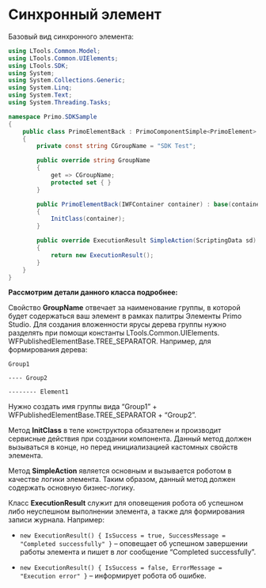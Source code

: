 # Синхронный элемент

Базовый вид синхронного элемента:

```csharp
using LTools.Common.Model;
using LTools.Common.UIElements;
using LTools.SDK;
using System;
using System.Collections.Generic;
using System.Linq;
using System.Text;
using System.Threading.Tasks;

namespace Primo.SDKSample
{
    public class PrimoElementBack : PrimoComponentSimple<PrimoElement>
    {
        private const string CGroupName = "SDK Test";

        public override string GroupName 
        { 
            get => CGroupName; 
            protected set { }
        }

        public PrimoElementBack(IWFContainer container) : base(container)
        {
            InitClass(container);
        }

        public override ExecutionResult SimpleAction(ScriptingData sd)
        {
            return new ExecutionResult();
        }
    }
}

```

**Рассмотрим детали данного класса подробнее:**

Свойство **GroupName** отвечает за наименование группы, в которой будет содержаться ваш элемент в рамках палитры Элементы Primo Studio. Для создания вложенности ярусы дерева группы нужно разделять при помощи константы LTools.Common.UIElements. WFPublishedElementBase.TREE\_SEPARATOR. Например, для формирования дерева:

    Group1

    ---- Group2

    -------- Element1

Нужно создать имя группы вида “Group1” + WFPublishedElementBase.TREE\_SEPARATOR + “Group2”.

Метод **InitClass** в теле конструктора обязателен и производит сервисные действия при создании компонента. Данный метод должен вызываться в конце, но перед инициализацией кастомных свойств элемента.

Метод **SimpleAction** является основным и вызывается роботом в качестве логики элемента. Таким образом, данный метод должен содержать основную бизнес-логику.

Класс **ExecutionResult** служит для оповещения робота об успешном либо неуспешном выполнении элемента, а также для формирования записи журнала. Например:

* `new ExecutionResult() { IsSuccess = true, SuccessMessage = "Completed successfully" }` – оповещает об успешном завершении работы элемента и пишет в лог сообщение “Completed successfully”.

* `new ExecutionResult() { IsSuccess = false, ErrorMessage = "Execution error" }` – информирует робота об ошибке.
